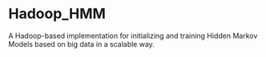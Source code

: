 # Hadoop_HMM

A Hadoop-based implementation for initializing and training Hidden Markov Models based on big data in a scalable way. 
